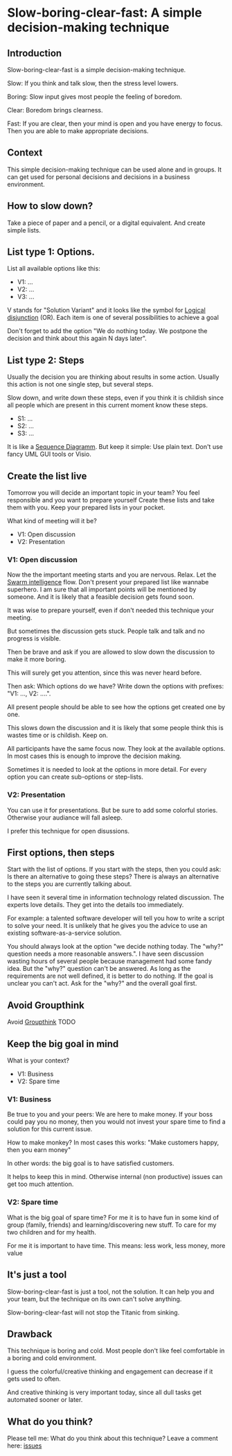 # Slow-boring-clear-fast: A simple decision-making technique

## Introduction

Slow-boring-clear-fast is a simple decision-making technique.

Slow: If you think and talk slow, then the stress level lowers.

Boring: Slow input gives most people the feeling of boredom.

Clear: Boredom brings clearness.

Fast: If you are clear, then your mind is open and you have energy to focus. Then you are able to make appropriate decisions.

## Context

This simple decision-making technique can be used alone and in groups. It can get used for personal decisions and decisions
in a business environment.

## How to slow down?

Take a piece of paper and a pencil, or a digital equivalent. And create simple lists.

## List type 1: Options.

List all available options like this:

 * V1: ...
 * V2: ...
 * V3: ...
 
V stands for "Solution Variant" and it looks like the symbol for [Logical disjunction](https://en.wikipedia.org/wiki/Logical_disjunction) (OR). Each item is one of several possibilities to achieve a goal
 
 Don't forget to add the option "We do nothing today. We postpone the decision and think about this again N days later".
 
 
## List type 2: Steps

Usually the decision you are thinking about results in some action. Usually this action is not one single step, but several steps.

Slow down, and write down these steps, even if you think it is childish since all people which are present in this
current moment know these steps.

* S1: ...
* S2: ...
* S3: ...

It is like a [Sequence Diagramm](https://en.wikipedia.org/wiki/Sequence_diagram). But keep it simple: Use plain text.
Don't use fancy UML GUI tools or Visio.

## Create the list **live**

Tomorrow you will decide an important topic in your team? You feel responsible and you want to prepare yourself
Create these lists and take them with you. Keep your prepared lists in your pocket.

What kind of meeting will it be?

 * V1: Open discussion
 * V2: Presentation
 
### V1: Open discussion

Now the the important meeting starts and you are nervous. Relax. Let the
[Swarm intelligence](https://en.wikipedia.org/wiki/Swarm_intelligence) flow. 
Don't present your prepared list like wannabe superhero. I am sure that all important points will be mentioned by someone. 
And it is likely that a feasible decision gets found soon.

It was wise to prepare yourself, even if don't needed this technique your meeting.

But sometimes the discussion gets stuck. People talk and talk and no progress is visible.

Then be brave and ask if you are allowed to slow down the discussion to make it more boring.

This will surely get you attention, since this was never heard before.

Then ask: Which options do we have? Write down the options with prefixes: "V1: ..., V2: ....".

All present people should be able to see how the options get created one by one.

This slows down the discussion and it is likely that some people think this is wastes time or is childish. Keep on.

All participants have the same focus now. They look at the available options. In most cases this is enough to improve the
decision making.

Sometimes it is needed to look at the options in more detail. For every option you can create sub-options or step-lists.

### V2: Presentation

You can use it for presentations. But be sure to add some colorful stories. Otherwise your audiance will fall asleep.

I prefer this technique for open disussions.

## First options, then steps

Start with the list of options. If you start with the steps, then you could ask: Is there an alternative to going these
steps? There is always an alternative to the steps you are currently talking about.

I have seen it several time in information technology related discussion. The experts love details. They get into the
details too immediately.

For example: a talented software developer will tell you how to write a script to solve your need. It is unlikely that he
gives you the advice to use an existing software-as-a-service solution.

You should always look at the option "we decide nothing today. The "why?" question needs a more reasonable answers.". I have seen discussion wasting hours of several people because management 
had some fandy idea. But the "why?" question can't be answered. As long as the requirements are not well defined, it is better to do nothing. 
If the goal is unclear you can't act. Ask for the "why?" and the overall goal first.



## Avoid Groupthink

Avoid [Groupthink](https://en.wikipedia.org/wiki/Groupthink#Prevention) TODO

## Keep the big goal in mind

What is your context?

 * V1: Business
 * V2: Spare time

### V1: Business

Be true to you and your peers: We are here to make money. If your boss could pay you no money, then you would not
invest your spare time to find a solution for this current issue.

How to make monkey? In most cases this works: "Make customers happy, then you earn money"

In other words: the big goal is to have satisfied customers.

It helps to keep this in mind. Otherwise internal (non productive) issues can get too much attention.

### V2: Spare time

What is the big goal of spare time? For me it is to have fun in some kind of group (family, friends) and learning/discovering new stuff. To care for my two children and for my health.

For me it is important to have time. This means: less work, less money, more value

## It's just a tool

Slow-boring-clear-fast is just a tool, not the solution. It can help you and your team, but the technique on its own can't solve anything.

Slow-boring-clear-fast will not stop the Titanic from sinking. 

## Drawback

This technique is boring and cold. Most people don't like feel comfortable in a boring and cold environment.

I guess the colorful/creative thinking and engagement can decrease if it gets used to often.

And creative thinking is very important today, since all dull tasks get automated sooner or later.

## What do you think?

Please tell me: What do you think about this technique? Leave a comment here: [issues](https://github.com/guettli/slow-boring-clear-fast/issues)

